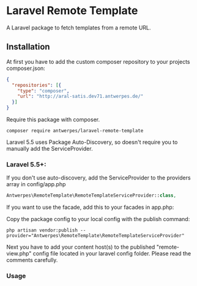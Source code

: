 # Laravel Remote Template


A Laravel package to fetch templates from a remote URL.


## Installation 

At first you have to add the custom composer repository to your projects composer.json:

```json
{
  "repositories": [{
    "type": "composer",
    "url": "http://aral-satis.dev71.antwerpes.de/"
  }]
}
```

Require this package with composer.

```shell
composer require antwerpes/laravel-remote-template
```

Laravel 5.5 uses Package Auto-Discovery, so doesn't require you to manually add the ServiceProvider. 

### Laravel 5.5+:

If you don't use auto-discovery, add the ServiceProvider to the providers array in config/app.php

```php
Antwerpes\RemoteTemplate\RemoteTemplateServiceProvider::class,
```

If you want to use the facade, add this to your facades in app.php:

Copy the package config to your local config with the publish command:

```shell
php artisan vendor:publish --provider="Antwerpes\RemoteTemplate\RemoteTemplateServiceProvider"
```

Next you have to add your content host(s) to the published "remote-view.php" config file located in your laravel config folder. Please read the comments carefully.

### Usage
